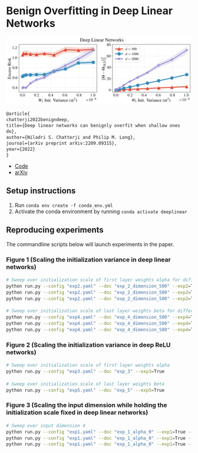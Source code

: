 # Benign Overfitting in Deep Linear Networks

![Excess Risk as the initialization variance is scaled](figures/scaling_alpha.png)
```
@article{
chatterji2022benigndeep,
title={Deep linear networks can benignly overfit when shallow ones do},
author={Niladri S. Chatterji and Philip M. Long},
journal={arXiv preprint arXiv:2209.09315},
year={2022}
}
```

- [Code](https://github.com/niladri-chatterji/benign-deep-linear)
- [arXiv](https://arxiv.org/abs/2209.09315)

## Setup instructions

1. Run `conda env create -f conda_env.yml`
2. Activate the conda environment by running `conda activate deeplinear`

## Reproducing experiments

The commandline scripts below will launch experiments in the paper.


### Figure 1 (Scaling the initialization variance in deep linear networks)


```bash
# Sweep over initialization scale of first layer weights alpha for different values of input dimension
python run.py --config "exp2.yaml" --doc "exp_2_dimension_500" --exp2=True --dimension=500
python run.py --config "exp2.yaml" --doc "exp_2_dimension_500" --exp2=True --dimension=1000
python run.py --config "exp2.yaml" --doc "exp_2_dimension_500" --exp2=True --dimension=2000

# Sweep over initialization scale of last layer weights beta for different values of input dimension
python run.py --config "exp4.yaml" --doc "exp_4_dimension_500" --exp4=True --dimension=500
python run.py --config "exp4.yaml" --doc "exp_4_dimension_500" --exp4=True --dimension=1000
python run.py --config "exp4.yaml" --doc "exp_4_dimension_500" --exp4=True --dimension=2000
```
### Figure 2 (Scaling the initialization variance in deep ReLU networks)


```bash
# Sweep over initialization scale of first layer weights alpha
python run.py --config "exp3.yaml" --doc "exp_3" --exp3=True

# Sweep over initialization scale of last layer weights beta
python run.py --config "exp5.yaml" --doc "exp_5" --exp5=True
```
### Figure 3 (Scaling the input dimension while holding the initialization scale fixed in deep linear networks)


```bash
# Sweep over input dimension d
python run.py --config "exp1.yaml" --doc "exp_1_alpha_0" --exp1=True --alpha=0.0
python run.py --config "exp1.yaml" --doc "exp_1_alpha_0" --exp1=True --alpha=1e-4
python run.py --config "exp1.yaml" --doc "exp_1_alpha_0" --exp1=True --alpha=1e-3
```
